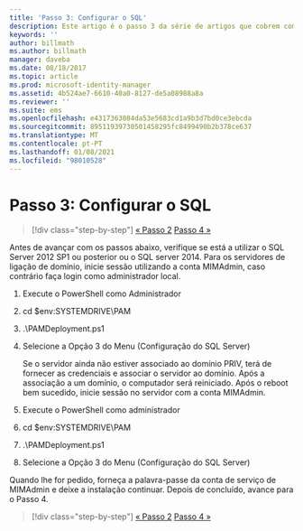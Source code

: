 ```yaml
---
title: 'Passo 3: Configurar o SQL'
description: Este artigo é o passo 3 da série de artigos que cobrem como configurar o Microsoft Identity Manager usando scripts e discute os passos de configuração do servidor SQL.
keywords: ''
author: billmath
ms.author: billmath
manager: daveba
ms.date: 08/18/2017
ms.topic: article
ms.prod: microsoft-identity-manager
ms.assetid: 4b524ae7-6610-40a0-8127-de5a08988a8a
ms.reviewer: ''
ms.suite: ems
ms.openlocfilehash: e4317363084da53e5683cd1a9b3d7bd0ce3ebcda
ms.sourcegitcommit: 89511939730501458295fc8499490b2b378ce637
ms.translationtype: MT
ms.contentlocale: pt-PT
ms.lasthandoff: 01/08/2021
ms.locfileid: "98010528"
---
```

# <a name="step-3-configuring-sql"></a>Passo 3: Configurar o SQL

> [!div class="step-by-step"]
> [« Passo 2](sp1-step2-configuring-corp-domain.md) 
>  [Passo 4 »](sp1-step4-configuring-sharepoint.md)

Antes de avançar com os passos abaixo, verifique se está a utilizar o SQL Server 2012 SP1 ou posterior ou o SQL server 2014. Para os servidores de ligação de domínio, inicie sessão utilizando a conta MIMAdmin, caso contrário faça login como administrador local.
1. Execute o PowerShell como Administrador
2. cd $env:SYSTEMDRIVE\PAM
3. .\PAMDeployment.ps1
4. Selecione a Opção 3 do Menu (Configuração do SQL Server)

   Se o servidor ainda não estiver associado ao domínio PRIV, terá de fornecer as credenciais e associar o servidor ao domínio.
   Após a associação a um domínio, o computador será reiniciado. Após o reboot bem sucedido, inicie sessão no servidor com a conta MIMAdmin.

5. Execute o PowerShell como administrador
6. cd $env:SYSTEMDRIVE\PAM
7. .\PAMDeployment.ps1
8. Selecione a Opção 3 do Menu (Configuração do SQL Server)

Quando lhe for pedido, forneça a palavra-passe da conta de serviço de MIMAdmin e deixe a instalação continuar. Depois de concluído, avance para o Passo 4.

> [!div class="step-by-step"]
> [« Passo 2](sp1-step2-configuring-corp-domain.md) 
>  [Passo 4 »](sp1-step4-configuring-sharepoint.md)
